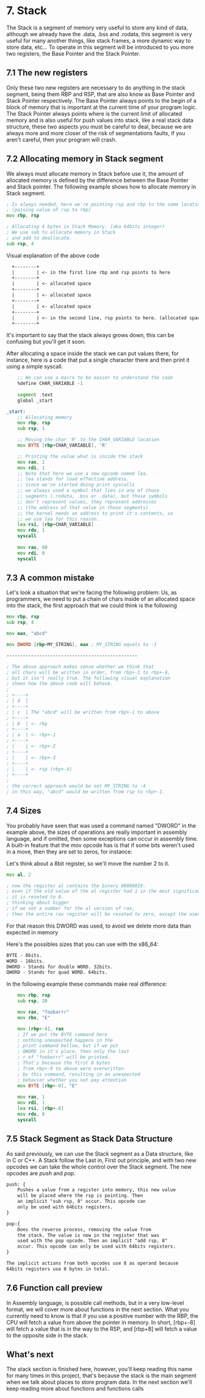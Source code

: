 # 7. Stack
The Stack is a segment of memory very useful to store any kind of data, although we already have the .data, .bss and .rodata, this segment is very useful for many another things, like stack frames, a more dynamic way to store data, etc... To operate in this segment will be introduced to you more two registers, the Base Pointer and the Stack Pointer.

## 7.1 The new registers
Only these two new registers are necessary to do anything in the stack segment, being them RBP and RSP, that are also know as Base Pointer and Stack Pointer respectively. The Base Pointer always points to the begin of a block of memory that is important at the current time of your program logic. The Stack Pointer always points where is the current limit of allocated memory and is also useful for push values into stack, like a real stack data structure, these two aspects you must be careful to deal, because we are always more and more closer of the risk of segmentations faults, if you aren't careful, then your program will crash.


## 7.2 Allocating memory in Stack segment
We always must allocate memory in Stack before use it, the amount of allocated memory is defined by the difference between the Base Pointer and Stack pointer. The following example shows how to allocate memory in Stack segment.

```asm
; Is always needed, here we're pointing rsp and rbp to the same location.
; (passing value of rsp to rbp)
mov rbp, rsp

; Allocating 4 bytes in Stack Memory. (aka 64bits integer)
; We use sub to allocate memory in Stack
; and add to deallocate.
sub rsp, 4
```

Visual explanation of the above code
```txt
  +--------+
  |        | <- in the first line rbp and rsp points to here
  +--------+
  |        | <- allocated space
  +--------+
  |        | <- allocated space
  +--------+
  |        | <- allocated space
  +--------+
  |        | <- in the second line, rsp points to here. (allocated space)
  +--------+
```

It's important to say that the stack always grows down, this can be confusing but you'll get it soon.

After allocating a space inside the stack we can put values there, for instance, here is a code that put a single character there and then print it using a simple syscall.
```asm
	;; We can use a macro to be easier to understand the code
	%define CHAR_VARIABLE -1
	
	segment .text
	global _start

_start:
	;; Allocating memory
	mov rbp, rsp
	sub rsp, 1

	;; Moving the char 'R' to the CHAR_VARIABLE location
	mov BYTE [rbp+CHAR_VARIABLE], 'R'

	;; Printing the value what is inside the stack
	mov rax, 1
	mov rdi, 1
	;; Note that here we use a new opcode named lea.
	;; lea stands for load effective address.
	;; since we've started doing print syscalls
	;; we always used a symbol that lies in any of those
	;; segments (.rodata, .bss or .data), but those symbols
	;; don't represent values, they represent addresses
	;; (the address of that value in those segments)
	;; the kernel needs an address to print it's contents, so
	;; we use lea for this reason.
	lea rsi, [rbp+CHAR_VARIABLE]
	mov rdx, 1
	syscall
	
	mov rax, 60
	mov rdi, 0
	syscall


```

## 7.3 A common mistake
Let's look a situation that we're facing the following problem: Us, as programmers, we need to put a chain of chars inside of an allocated space into the stack, the first approach that we could think is the following

```asm
mov rbp, rsp
sub rsp, 4

mov eax, "abcd"

mov DWORD [rbp+MY_STRING], eax ; MY_STRING equals to -1

------------------------------------------------

; The above approach makes sense whether we think that 
; all chars will be written in order, from rbp+-1 to rbp+-4,
; but it isn't really true. The following visual explanation
; shows how the above code will behave.
;
; +----+
; | d  |
; +----+
; | c  | The "abcd" will be written from rbp+-1 to above
; +----+
; | b  | <- rbp
; +----+
; | a  | <- rbp+-1
; +----+
; |    | <- rbp+-2
; +----+
; |    | <- rbp+-3
; +----+
; |    | <- rsp (rbp+-4)
; +----+
;
; the correct approach would be set MY_STRING to -4
; in this way, "abcd" would be written from rsp to rbp+-1.
```

## 7.4 Sizes
You probably have seen that was used a command named "DWORD" in the example above, the sizes of operations are really important in assembly language, and if omitted, then some exceptions can occur in assembly time. A built-in feature that the mov opcode has is that if some bits weren't used in a move, then they are set to zeros, for instance:

Let's think about a 8bit register, so we'll move the number 2 to it.

```asm
mov al, 2

; now the register al contains the binary 00000010.
; even if the old value of the al register had 1 in the most significant bit,
; it is reseted to 0.
; thinking about bigger 
; if we set a number for the al version of rax,
; then the entire rax register will be reseted to zero, except the used bits.
```

For that reason this DWORD was used, to avoid we delete more data than expected in memory

Here's the possibles sizes that you can use with the x86_64:
```txt
BYTE - 8bits.
WORD - 16bits.
DWORD - Stands for double WORD. 32bits.
QWORD - Stands for quad WORD. 64bits.
```

In the following example these commands make real difference:

```asm
	mov rbp, rsp
	sub rsp, 20

	mov rax, "foobarrr"
	mov rbx, "E"

	mov [rbp+-8], rax
	; If we put the BYTE command here
	; nothing unexpected happens in the
	; print command bellow, but if we put
	; QWORD in it's place, then only the last
	; r of "foobarrr" will be printed.
	; That's because the first 8 bytes
	; from rbp+-9 to above were overwritten
	; by this command, resulting in an unexpected
	; behavior whether you not pay attention
	mov BYTE [rbp+-9], "E"
	
	mov rax, 1
	mov rdi, 1
	lea rsi, [rbp+-8]
	mov rdx, 8
	syscall
```

## 7.5 Stack Segment as Stack Data Structure
As said previously, we can use the Stack segment as a Data structure, like in C or C++. A Stack follow the Last in, First out principle, and with two new opcodes we can take the whole control over the Stack segment. The new opcodes are *push* and *pop*.

```txt
push: {
	Pushes a value from a register into memory, this new value
	will be placed where the rsp is pointing. Then
	an implicit "sub rsp, 8" occur. This opcode can
	only be used with 64bits registers.
}

pop:{
	Does the reverse process, removing the value from
	the stack. The value is now in the register that was
	used with the pop opcode. Then an implicit "add rsp, 8"
	occur. This opcode can only be used with 64bits registers.
}

The implicit actions from both opcodes use 8 as operand because
64bits registers use 8 bytes in total.
```

## 7.6 Function call preview
In Assembly language, is possible call methods, but in a very low-level format, we will cover more about functions in the next section. What you currently need to know is that if you use a positive number with the RBP, the CPU will fetch a value from above the pointer in memory. In short, [rbp+-8] will fetch a value that is in the way to the RSP, and [rbp+8] will fetch a value to the opposite side in the stack.

## What's next
The stack section is finished here, however, you'll keep reading this name for many times in this project, that's because the stack is the main segment when we talk about places to store program data. In the next section we'll keep reading more about functions and functions calls
